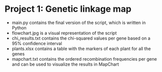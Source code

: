# Project 1: Genetic linkage map
- main.py contains the final version of the script, which is written in Python
- flowchart.jpg is a visual representation of the script
- chi_results.txt contains the chi-squared values per gene based on a 95% confidence interval
- plants.xlsx contains a table with the markers of each plant for all the genes
- mapchart.txt contains the ordered recombination frequencies per gene and can be used to visualize the results in MapChart

